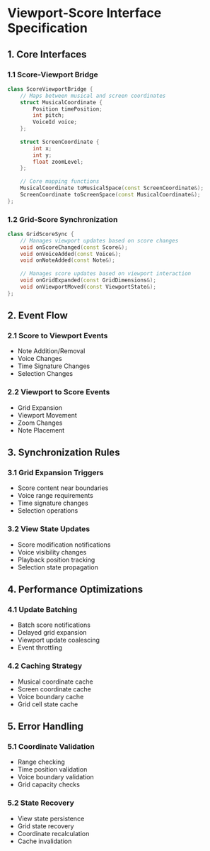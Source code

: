 # Viewport-Score Interface Specification

## 1. Core Interfaces

### 1.1 Score-Viewport Bridge
```cpp
class ScoreViewportBridge {
	// Maps between musical and screen coordinates
	struct MusicalCoordinate {
		Position timePosition;
		int pitch;
		VoiceId voice;
	};
	
	struct ScreenCoordinate {
		int x;
		int y;
		float zoomLevel;
	};
	
	// Core mapping functions
	MusicalCoordinate toMusicalSpace(const ScreenCoordinate&);
	ScreenCoordinate toScreenSpace(const MusicalCoordinate&);
};
```

### 1.2 Grid-Score Synchronization
```cpp
class GridScoreSync {
	// Manages viewport updates based on score changes
	void onScoreChanged(const Score&);
	void onVoiceAdded(const Voice&);
	void onNoteAdded(const Note&);
	
	// Manages score updates based on viewport interaction
	void onGridExpanded(const GridDimensions&);
	void onViewportMoved(const ViewportState&);
};
```

## 2. Event Flow

### 2.1 Score to Viewport Events
- Note Addition/Removal
- Voice Changes
- Time Signature Changes
- Selection Changes

### 2.2 Viewport to Score Events
- Grid Expansion
- Viewport Movement
- Zoom Changes
- Note Placement

## 3. Synchronization Rules

### 3.1 Grid Expansion Triggers
- Score content near boundaries
- Voice range requirements
- Time signature changes
- Selection operations

### 3.2 View State Updates
- Score modification notifications
- Voice visibility changes
- Playback position tracking
- Selection state propagation

## 4. Performance Optimizations

### 4.1 Update Batching
- Batch score notifications
- Delayed grid expansion
- Viewport update coalescing
- Event throttling

### 4.2 Caching Strategy
- Musical coordinate cache
- Screen coordinate cache
- Voice boundary cache
- Grid cell state cache

## 5. Error Handling

### 5.1 Coordinate Validation
- Range checking
- Time position validation
- Voice boundary validation
- Grid capacity checks

### 5.2 State Recovery
- View state persistence
- Grid state recovery
- Coordinate recalculation
- Cache invalidation